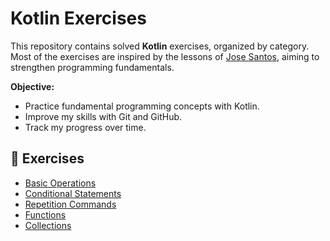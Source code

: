 # Kotlin Exercises

This repository contains solved **Kotlin** exercises, organized by category.
Most of the exercises are inspired by the lessons
of [Jose Santos](https://www.youtube.com/@airamez), aiming
to strengthen programming fundamentals.

**Objective:**

- Practice fundamental programming concepts with Kotlin.
- Improve my skills with Git and GitHub.
- Track my progress over time.

## 📌 Exercises

- [Basic Operations](basic_operations/README.md)
- [Conditional Statements](if_command/README.md)
- [Repetition Commands](repetition_commands/README.md)
- [Functions](functions/README.md)
- [Collections](collections/README.md)